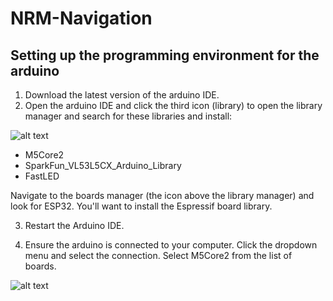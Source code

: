 # NRM-Navigation

## Setting up the programming environment for the arduino
1. Download the latest version of the arduino IDE.
2. Open the arduino IDE and click the third icon (library) to open the library manager and search for these libraries and install:

![alt text](image.png)
- M5Core2
- SparkFun_VL53L5CX_Arduino_Library
- FastLED

Navigate to the boards manager (the icon above the library manager) and look for
ESP32. You'll want to install the Espressif board library.

3. Restart the Arduino IDE.

4. Ensure the arduino is connected to your computer. Click the dropdown menu and
select the connection. Select M5Core2 from the list of boards.

![alt text](image-1.png)